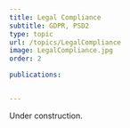 ```yaml
---
title: Legal Compliance
subtitle: GDPR, PSD2
type: topic
url: /topics/LegalCompliance
image: LegalCompliance.jpg
order: 2

publications:


---
```


Under construction.